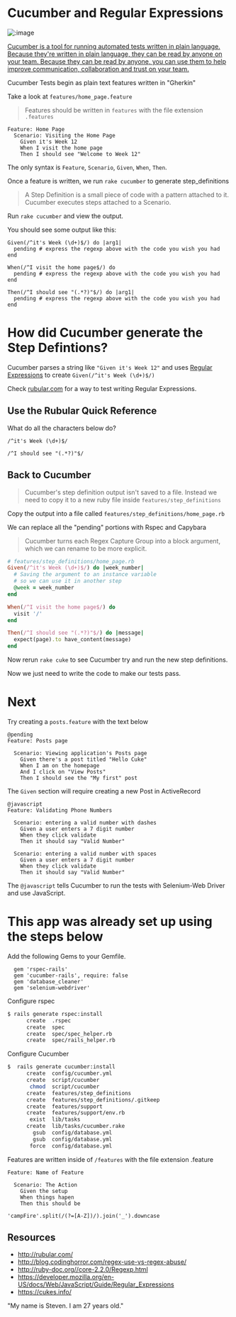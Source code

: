 # Cucumber and Regular Expressions

![:image](http://www.brightbluegorilla.com/LoseWithEnglish-CucumberEyes.jpg)

[Cucumber is a tool for running automated tests written in plain language. Because they're written in plain language, they can be read by anyone on your team. Because they can be read by anyone, you can use them to help improve communication, collaboration and trust on your team.](https://github.com/cucumber/cucumber)

Cucumber Tests begin as plain text features written in "Gherkin"

Take a look at `features/home_page.feature`

> Features should be written in `features` with the file extension `.features`

```
Feature: Home Page
  Scenario: Visiting the Home Page
    Given it's Week 12
    When I visit the home page
    Then I should see "Welcome to Week 12"

```

The only syntax is `Feature`, `Scenario`, `Given`, `When`, `Then`.

Once a feature is written, we run `rake cucumber` to generate step_definitions

> A Step Definition is a small piece of code with a pattern attached to it. Cucumber executes steps attached to a Scenario.

Run `rake cucumber` and view the output.

You should see some output like this:

```
Given(/^it's Week (\d+)$/) do |arg1|
  pending # express the regexp above with the code you wish you had
end

When(/^I visit the home page$/) do
  pending # express the regexp above with the code you wish you had
end

Then(/^I should see "(.*?)"$/) do |arg1|
  pending # express the regexp above with the code you wish you had
end

```

# How did Cucumber generate the Step Defintions?

Cucumber parses a string like `"Given it's Week 12"` and uses [Regular Expressions](http://ruby-doc.org//core-2.2.0/Regexp.html) to create `Given(/^it's Week (\d+)$/)`

Check [rubular.com](http://rubular.com/) for a way to test writing Regular Expressions. 

## Use the Rubular Quick Reference

What do all the characters below do?

`/^it's Week (\d+)$/`

`/^I should see "(.*?)"$/`

## Back to Cucumber

> Cucumber's step definition output isn't saved to a file. Instead we need to copy it to a new ruby file inside `features/step_definitions`

Copy the output into a file called `features/step_definitions/home_page.rb`

We can replace all the "pending" portions with Rspec and Capybara

> Cucumber turns each Regex Capture Group into a block argument, which we can rename to be more explicit.

```rb
# features/step_definitions/home_page.rb
Given(/^it's Week (\d+)$/) do |week_number|
  # Saving the argument to an instance variable 
  # so we can use it in another step
  @week = week_number
end

When(/^I visit the home page$/) do
  visit '/'
end

Then(/^I should see "(.*?)"$/) do |message|
  expect(page).to have_content(message) 
end
```

Now rerun `rake cuke` to see Cucumber try and run the new step definitions.

Now we just need to write the code to make our tests pass.

# Next

Try creating a `posts.feature` with the text below

```
@pending
Feature: Posts page

  Scenario: Viewing application's Posts page
    Given there's a post titled "Hello Cuke"
    When I am on the homepage
    And I click on "View Posts"
    Then I should see the "My first" post
```

The `Given` section will require creating a new Post in ActiveRecord

```
@javascript
Feature: Validating Phone Numbers

  Scenario: entering a valid number with dashes
    Given a user enters a 7 digit number
    When they click validate
    Then it should say "Valid Number"    

  Scenario: entering a valid number with spaces
    Given a user enters a 7 digit number
    When they click validate
    Then it should say "Valid Number"
```

The `@javascript` tells Cucumber to run the tests with Selenium-Web Driver and use JavaScript.

# This app was already set up using the steps below

Add the following Gems to your Gemfile.

```
  gem 'rspec-rails'
  gem 'cucumber-rails', require: false
  gem 'database_cleaner'
  gem 'selenium-webdriver'
```

Configure rspec

```sh
$ rails generate rspec:install
      create  .rspec
      create  spec
      create  spec/spec_helper.rb
      create  spec/rails_helper.rb
```

Configure Cucumber

```sh
$  rails generate cucumber:install
      create  config/cucumber.yml
      create  script/cucumber
       chmod  script/cucumber
      create  features/step_definitions
      create  features/step_definitions/.gitkeep
      create  features/support
      create  features/support/env.rb
       exist  lib/tasks
      create  lib/tasks/cucumber.rake
        gsub  config/database.yml
        gsub  config/database.yml
       force  config/database.yml
```


Features are written inside of `/features` with the file extension .feature



```
Feature: Name of Feature

  Scenario: The Action
    Given the setup
    When things hapen
    Then this should be
```

```
'campFire'.split(/(?=[A-Z])/).join('_').downcase
```

## Resources

- http://rubular.com/
- http://blog.codinghorror.com/regex-use-vs-regex-abuse/
- http://ruby-doc.org//core-2.2.0/Regexp.html
- https://developer.mozilla.org/en-US/docs/Web/JavaScript/Guide/Regular_Expressions
- https://cukes.info/

"My name is Steven. I am 27 years old."


